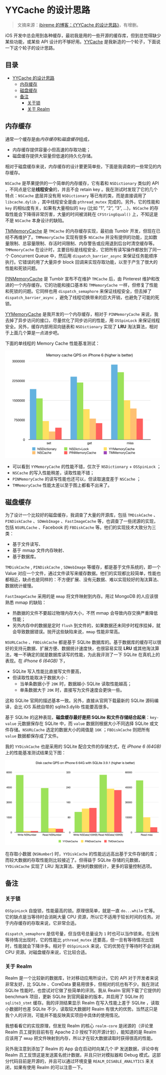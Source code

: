 # YYCache 的设计思路

> 文摘来源：[ibireme 的博客：《YYCache 的设计思路》](https://blog.ibireme.com/2015/10/26/yycache/)，有增删。

iOS 开发中总会用到各种缓存，最初我是用的一些开源的缓存库，但到总觉得缺少某些功能，或某些 API 设计的不够好用。[YYCache](https://github.com/ibireme/YYCache) 是我新造的一个轮子，下面说一下这个轮子的设计思路。

<h2>目录</h2>

- [YYCache 的设计思路](#yycache-的设计思路)
  - [内存缓存](#内存缓存)
  - [磁盘缓存](#磁盘缓存)
  - [备注](#备注)
    - [关于锁](#关于锁)
    - [关于 Realm](#关于-realm)

## 内存缓存

通常一个缓存是由*内存缓存*和*磁盘缓存*组成，

- 内存缓存提供容量小但高速的存取功能；
- 磁盘缓存提供大容量但低速的持久化存储。

相对于磁盘缓存来说，内存缓存的设计要更简单些，下面是我调查的一些常见的内存缓存。

`NSCache` 是苹果提供的一个简单的内存缓存，它有着和 `NSDictionary` 类似的 API ，不同点是它是**线程安全**的，并且不会 retain key 。我在测试时发现了它的几个特点：`NSCache` 底层并没有用 `NSDictionary` 等已有的类，而是直接调用了 `libcache.dylib` ，其中线程安全是由 `pthread_mutex` 完成的。另外，它的性能和 `key` 的相似度有关，如果有大量相似的 `key` (比如 “1”, “2”, “3”, …)，`NSCache` 的存取性能会下降得非常厉害，大量的时间被消耗在 `CFStringEqual()` 上，不知这是不是 `NSCache` 本身设计的缺陷。

[TMMemoryCache](https://github.com/tumblr/TMCache) 是 `TMCache` 的内存缓存实现，最初由 Tumblr 开发，但现在已经不再维护了。`TMMemoryCache` 实现有很多 `NSCache` 并没有提供的功能，比如数量限制、总容量限制、存活时间限制、内存警告或应用退到后台时清空缓存等。`TMMemoryCache` 在设计时，主要目标是线程安全，它把所有读写操作都放到了同一个 Concurrent Queue 中，然后用 `dispatch_barrier_async` 来保证任务能顺序执行。它错误的用了大量异步 block 回调来实现存取功能，以至于产生了很大的性能和死锁问题。

[PINMemoryCache](https://github.com/pinterest/PINCache) 是 Tumblr 宣布不在维护 `TMCache` 后，由 Pinterest 维护和改进的一个内存缓存。它的功能和接口基本和 `TMMemoryCache` 一样，但修复了性能和死锁的问题。它同样也用 `dispatch_semaphore` 来保证线程安全，但去掉了 `dispatch_barrier_async` ，避免了线程切换带来的巨大开销，也避免了可能的死锁。

[YYMemoryCache](https://github.com/ibireme/YYCache) 是我开发的一个内存缓存，相对于 `PINMemoryCache` 来说，我去掉了异步访问的接口，尽量优化了同步访问的性能，用 `OSSpinLock` 来保证线程安全。另外，缓存内部用双向链表和 `NSDictionary` 实现了 **LRU** 淘汰算法，相对于上面几个算是一点进步吧。

下面的单线程的 Memory Cache 性能基准测试：

![memory_cache_bench_result.png](../media/Digest/ibireme/memory_cache_bench_result.png)

- 可以看到 `YYMemoryCache` 的性能不错，仅次于 `NSDictionary` + `OSSpinLock` ；
- `NSCache` 的写入性能稍差，读取性能不错；
- `PINMemoryCache` 的读写性能也还可以，但读取速度差于 `NSCache` ；
- `TMMemoryCache` 性能太差以至于图上都看不出来了。

## 磁盘缓存

为了设计一个比较好的磁盘缓存，我调查了大量的开源库，包括 `TMDiskCache` 、`PINDiskCache` 、`SDWebImage` 、`FastImageCache` 等，也调查了一些闭源的实现，包括 `NSURLCache` 、Facebook 的 `FBDiskCache` 等。他们的实现技术大致分为三类：

- 基于文件读写、
- 基于 mmap 文件内存映射、
- 基于数据库。

`TMDiskCache` , `PINDiskCache` , `SDWebImage` 等缓存，都是基于文件系统的，即一个 Value 对应一个文件，通过文件读写来缓存数据。他们的实现都比较简单，性能也都相近，缺点也是同样的：不方便扩展、没有元数据、难以实现较好的淘汰算法、数据统计缓慢。

`FastImageCache` 采用的是 `mmap` 将文件映射到内存。用过 MongoDB 的人应该很熟悉 mmap 的缺陷：

- 热数据的文件不要超过物理内存大小，不然 mmap 会导致内存交换严重降低性能；
- 另外内存中的数据是定时 `flush` 到文件的，如果数据还未同步时程序挂掉，就会导致数据错误。抛开这些缺陷来说，`mmap` 性能非常高。

`NSURLCache` 、`FBDiskCache` 都是基于 SQLite 数据库的。基于数据库的缓存可以很好的支持元数据、扩展方便、数据统计速度快，也很容易实现 **LRU** 或其他淘汰算法，唯一不确定的就是数据库读写的性能，为此我评测了一下 SQLite 在真机上的表现。在 *iPhone 6 (64GB)* 下，

- SQLite 写入性能比直接写文件要高，
- 但读取性能取决于数据大小：
  - 当单条数据小于 `20K` 时，数据越小 SQLite 读取性能越高；
  - 单条数据大于 `20K` 时，直接写为文件速度会更快一些。

这和 SQLite 官网的描述基本一致。另外，直接从官网下载最新的 SQLite 源码编译，会比 iOS 系统自带的 sqlite3.dylib 性能要高很多。

基于 SQLite 的这种表现，**磁盘缓存最好是把 SQLite 和文件存储结合起来**：`key-value` 元数据保存在 SQLite 中，而 `value` 数据则根据大小不同选择 SQLite 或文件存储。`NSURLCache` 选定的数据大小的阈值是 `16K` ；`FBDiskCache` 则把所有 `value` 数据都保存成了文件。

我的 `YYDiskCache` 也是采用的 SQLite 配合文件的存储方式，在 *iPhone 6 (64GB)* 上的性能基准测试结果见下图：

![disk_cache_bench_result.png](../media/Digest/ibireme/disk_cache_bench_result.png)

在存取小数据 (`NSNumber`) 时，`YYDiskCache` 的性能远远高出基于文件存储的库；而较大数据的存取性能则比较接近了。但得益于 SQLite 存储的元数据，`YYDiskCache` 实现了 LRU 淘汰算法、更快的数据统计，更多的容量控制选项。

## 备注

### 关于锁

`OSSpinLock` 自旋锁，性能最高的锁。原理很简单，就是一直 `do...while` 忙等。它的缺点是当等待时会消耗大量 CPU 资源，所以它不适用于较长时间的任务。对于内存缓存的存取来说，它非常合适。

`dispatch_semaphore` 是信号量，但当信号总量设为 `1` 时也可以当作锁来。在没有等待情况出现时，它的性能比 `pthread_mutex` 还要高，但一旦有等待情况出现时，性能就会下降许多。相对于 `OSSpinLock` 来说，它的优势在于等待时不会消耗 CPU 资源。对磁盘缓存来说，它比较合适。

### 关于 Realm

Realm 是一个比较新的数据库，针对移动应用所设计。它的 API 对于开发者来说非常友好，比 SQLite 、CoreData 要易用很多，但相对的坑也有不少。我在测试 SQLite 性能时，也尝试对它做了些简单的评测。我从 Realm 官网下载了它提供的 benchmark 项目，更新 SQLite 到官网最新的版本，并启用了 SQLite 的 `sqlite3_stmt` 缓存。我的评测结果显示 Realm 在写入性能上差于 SQLite ，读取小数据时也差 SQLite 不少，读取较大数据时 Realm 有很大的优势。当然这只是我个人的评测，可能并不能反映真实项目中具体的使用情况。

我想看看它的实现原理，但发现 Realm 的核心 `realm-core` 是闭源的（评论里 Realm 员工提到目前有在 Apache 2.0 授权下的开源计划），能知道的是 Realm 应该用了 `mmap` 把文件映射到内存，所以才在较大数据读取时获得很高的性能。

另外我注意到添加了 Realm 的 App 会在启动时向某几个 IP 发送数据，评论中有 Realm 员工反馈这是发送匿名统计数据，并且只针对模拟器和 Debug 模式。这部分代码目前是开源的，并且可以通过环境变量 `REALM_DISABLE_ANALYTICS` 来关闭，如果有使用 Realm 的可以注意一下。
